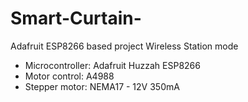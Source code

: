 # Smart-Curtain-
Adafruit ESP8266 based project 
Wireless Station mode 

- Microcontroller: Adafruit Huzzah ESP8266
- Motor control: A4988
- Stepper motor: NEMA17 - 12V 350mA

